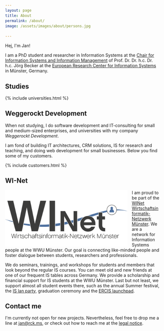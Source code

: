 ```yaml
---
layout: page
title: About
permalink: /about/
image: /assets/images/about/persons.jpg

---
```


Hej, I'm Jan!

I am a PhD student and researcher in Information Systems at the [Chair for Information Systems and Information Management](https://www.wi.uni-muenster.de/department/groups/is/profile) of Prof. Dr. Dr. h.c. Dr. h.c. Jörg Becker at the [European Research Center for Information Systems](https://www.ercis.org) in Münster, Germany. 

## Studies

{% include universities.html %}

 
## Weggerockt Development
 
When not studying, I do software development and IT-consulting for small and medium-sized enterprises, and universities with my company *Weggerockt Development*.

I am fond of building IT architectures, CRM solutions, IS for research and teaching, and doing web development for small businesses. Below you find some of my customers.


{% include customers.html %}

## WI-Net

<a href="https://www.wi-net.de"><img style="float:left;margin-right:1em" width="400" src="/assets/images/about/winet@2x.png" /></a>

I am proud to be part of the <a href="https://www.wi-net.de">WINet Wirtschaftsinformatik-Netzwerk Münster</a>. We are a network for Information Systems people at the WWU Münster. Our goal is connecting like-minded people and foster dialogue between students, researchers and professionals. 

We do seminars, trainings, and workshops for students and members that look beyond the regular IS courses. You can meet old and new friends at one of our frequent IS tables across Germany. We provide a scholarship and financial support for IS students at the WWU Münster. Last but not least, we support almost all student events there, such as the annual Summer festival, the [IS lan party](http://www.wi-lanparty.de/), graduation ceremony and the [ERCIS launchpad](http://www.ercis-launchpad.de/).
<div class="cf">

## Contact me

I'm currently not open for new projects. Nevertheless, feel free to drop me a line at [jan@rck.ms](mailto:jan@rck.ms), or check out how to reach me at the [legal notice](/impressum/).
